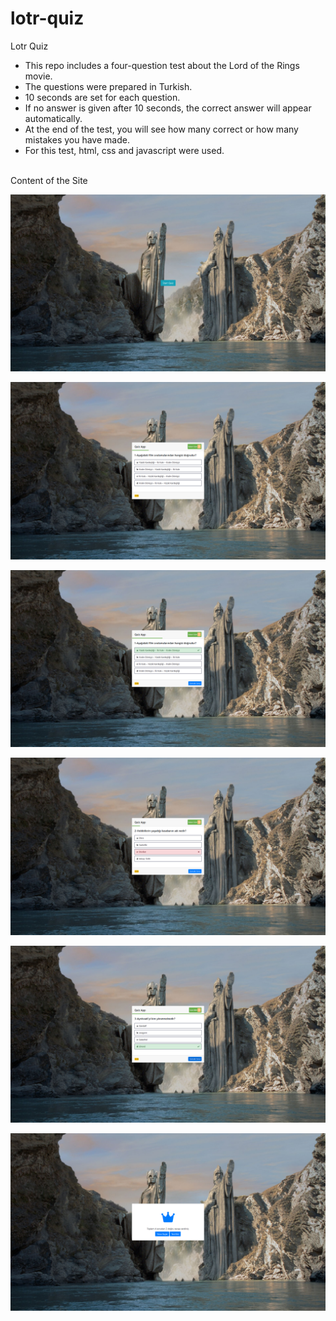 # lotr-quiz
Lotr Quiz<br>
- This repo includes a four-question test about the Lord of the Rings movie.<br>
- The questions were prepared in Turkish.<br>
- 10 seconds are set for each question.<br>
- If no answer is given after 10 seconds, the correct answer will appear automatically.<br>
- At the end of the test, you will see how many correct or how many mistakes you have made.<br>
- For this test, html, css and javascript were used.<br><br>

Content of the Site <br>

![alt text](https://github.com/ahmetmetinarslan/lotr-quiz/blob/main/Lotr%20Quiz%20Site/Website%20View/s1.png?raw=true) <br>

![alt text](https://github.com/ahmetmetinarslan/lotr-quiz/blob/main/Lotr%20Quiz%20Site/Website%20View/s2.png?raw=true) <br>

![alt text](https://github.com/ahmetmetinarslan/lotr-quiz/blob/main/Lotr%20Quiz%20Site/Website%20View/s3.png?raw=true) <br>

![alt text](https://github.com/ahmetmetinarslan/lotr-quiz/blob/main/Lotr%20Quiz%20Site/Website%20View/s4.png?raw=true) <br>

![alt text](https://github.com/ahmetmetinarslan/lotr-quiz/blob/main/Lotr%20Quiz%20Site/Website%20View/s5.png?raw=true) <br>

![alt text](https://github.com/ahmetmetinarslan/lotr-quiz/blob/main/Lotr%20Quiz%20Site/Website%20View/s6.png?raw=true) <br>



